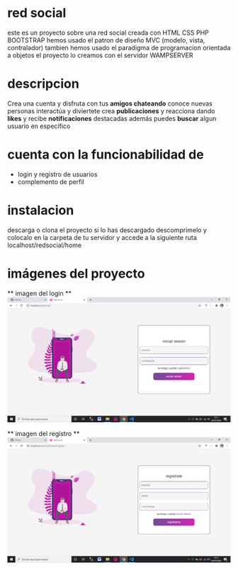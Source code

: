 # red social

este es un proyecto sobre una red social creada con HTML CSS PHP BOOTSTRAP
hemos usado el patron de diseño MVC (modelo, vista, contralador)
tambien hemos usado el paradigma de programacion orientada a objetos
el proyecto lo creamos con el servidor WAMPSERVER

# descripcion

Crea una cuenta y disfruta con tus **amigos chateando**
conoce nuevas personas interactúa y diviertete crea **publicaciones**
y reacciona dando **likes** y recibe **notificaciones**
destacadas además puedes **buscar** algun usuario en específico

# cuenta con la funcionabilidad de

* login y registro de usuarios
* complemento de perfil

# instalacion

descarga o clona el proyecto si lo has descargado descomprimelo y 
colocalo en la carpeta de tu servidor y accede a la siguiente ruta localhost/redsocial/home

# imágenes del proyecto
** imagen del login **
![imagen-login](capturasProyecto/imagen-login.png)

** imagen del registro **
![imagen-login](capturasProyecto/imagen-registro.png)
